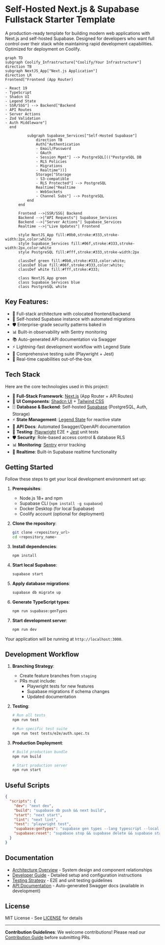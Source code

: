 # Self-Hosted Next.js & Supabase Fullstack Starter Template

A production-ready template for building modern web applications with Next.js and self-hosted Supabase. Designed for developers who want full control over their stack while maintaining rapid development capabilities. Optimized for deployment on Coolify.

```mermaid
graph TD
subgraph Coolify_Infrastructure["Coolify/Your Infrastructure"]
direction TB
subgraph NextJS_App["Next.js Application"]
direction LR
Frontend["Frontend (App Router)

- React 19
- TypeScript
- Shadcn UI
- Legend State
- SSR/SSG"] --> Backend["Backend
- API Routes
- Server Actions
- Zod Validation
- Auth Middleware"]
  end

          subgraph Supabase_Services["Self-Hosted Supabase"]
              direction TB
              Auth["Authentication
              - Email/Password
              - OAuth
              - Session Mgmt"] --> PostgreSQL[(("PostgreSQL DB
              - RLS Policies
              - Migrations
              - Realtime"))]
              Storage["Storage
              - S3-compatible
              - RLS Protected"] --> PostgreSQL
              Realtime["Realtime
              - WebSockets
              - Channel Subs"] --> PostgreSQL
          end
      end

      Frontend -->|SSR/SSG| Backend
      Backend -->|"API Requests"| Supabase_Services
      Backend -->|"Server Actions"| Supabase_Services
      Realtime -->|"Live Updates"| Frontend

      style NextJS_App fill:#0b0,stroke:#333,stroke-width:2px,color:white
      style Supabase_Services fill:#06f,stroke:#333,stroke-width:2px,color:white
      style PostgreSQL fill:#fff,stroke:#333,stroke-width:2px

      classDef green fill:#0b0,stroke:#333,color:white;
      classDef blue fill:#06f,stroke:#333,color:white;
      classDef white fill:#fff,stroke:#333;

      class NextJS_App green
      class Supabase_Services blue
      class PostgreSQL white
```

## Key Features:

- 🚀 Full-stack architecture with colocated frontend/backend
- 🔐 Self-hosted Supabase instance with automated migrations
- 🛡️ Enterprise-grade security patterns baked in
- 📊 Built-in observability with Sentry monitoring
- 📚 Auto-generated API documentation via Swagger
- ⚡ Lightning-fast development workflow with Legend State
- 🧪 Comprehensive testing suite (Playwright + Jest)
- 🔄 Real-time capabilities out-of-the-box

## Tech Stack

Here are the core technologies used in this project:

- 🚀 **Full-Stack Framework**: [Next.js](https://nextjs.org/) (App Router + API Routes)
- 🎨 **UI Components**: [Shadcn UI](https://ui.shadcn.com/) + [Tailwind CSS](https://tailwindcss.com/)
- 🗄️ **Database & Backend**: Self-hosted [Supabase](https://supabase.com/) (PostgreSQL, Auth, Storage)
- ⚡ **State Management**: [Legend State](https://legendapp.com/) for reactive state
- 📜 **API Docs**: Automated Swagger/OpenAPI documentation
- 🧪 **Testing**: [Playwright](https://playwright.dev/) E2E + [Jest](https://jestjs.io/) unit tests
- 🛡️ **Security**: Role-based access control & database RLS
- 📊 **Monitoring**: [Sentry](https://sentry.io/) error tracking
- 🔄 **Realtime**: Built-in Supabase realtime functionality

## Getting Started

Follow these steps to get your local development environment set up:

1. **Prerequisites**:

   - Node.js 18+ and npm
   - Supabase CLI (`npm install -g supabase`)
   - Docker Desktop (for local Supabase)
   - Coolify account (optional for deployment)

2. **Clone the repository**:

   ```bash
   git clone <repository_url>
   cd <repository_name>
   ```

3. **Install dependencies**:

   ```bash
   npm install
   ```

4. **Start local Supabase**:

   ```bash
   supabase start
   ```

5. **Apply database migrations**:

   ```bash
   supabase db migrate up
   ```

6. **Generate TypeScript types**:

   ```bash
   npm run supabase:genTypes
   ```

7. **Start development server**:
   ```bash
   npm run dev
   ```

Your application will be running at `http://localhost:3000`.

## Development Workflow

1. **Branching Strategy**:

   - Create feature branches from `staging`
   - PRs must include:
     - Playwright tests for new features
     - Supabase migrations if schema changes
     - Updated documentation

2. **Testing**:

   ```bash
   # Run all tests
   npm run test

   # Run specific test suite
   npm run test tests/e2e/auth.spec.ts
   ```

3. **Production Deployment**:

   ```bash
   # Build production bundle
   npm run build

   # Start production server
   npm run start
   ```

## Useful Scripts

```json
{
  "scripts": {
    "dev": "next dev",
    "build": "supabase db push && next build",
    "start": "next start",
    "lint": "next lint",
    "test": "playwright test",
    "supabase:genTypes": "supabase gen types --lang typescript --local > types/supabaseTypes.ts",
    "supabase:reset": "supabase stop && supabase delete && supabase start"
  }
}
```

## Documentation

- [Architecture Overview](architecture.md) - System design and component relationships
- [Developer Guide](documentation.md) - Detailed setup and configuration instructions
- [Testing Strategy](documentation.md#testing-strategy) - E2E and unit testing guidelines
- [API Documentation](/api-docs) - Auto-generated Swagger docs (available in development)

## License

MIT License - See [LICENSE](LICENSE) for details

---

**Contribution Guidelines**: We welcome contributions! Please read our [Contribution Guide](CONTRIBUTING.md) before submitting PRs.
